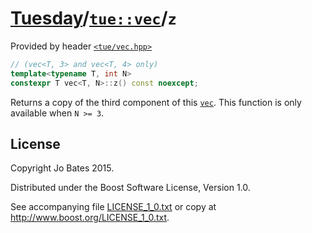 [Tuesday](../../../README.md)/[`tue::vec`](../../headers/vec.md)/`z`
====================================================================
Provided by header [`<tue/vec.hpp>`](../../headers/vec.md)

```c++
// (vec<T, 3> and vec<T, 4> only)
template<typename T, int N>
constexpr T vec<T, N>::z() const noexcept;
```

Returns a copy of the third component of this [`vec`](../../headers/vec.md).
This function is only available when `N >= 3`.

License
-------
Copyright Jo Bates 2015.

Distributed under the Boost Software License, Version 1.0.

See accompanying file [LICENSE_1_0.txt](../../../LICENSE_1_0.txt) or copy at
http://www.boost.org/LICENSE_1_0.txt.
